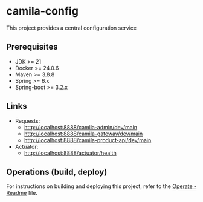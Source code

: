 # camila-config

This project provides a central configuration service

## Prerequisites

* JDK >= 21
* Docker >= 24.0.6
* Maven >= 3.8.8
* Spring >= 6.x
* Spring-boot >= 3.2.x

## Links

* Requests:
  * <http://localhost:8888/camila-admin/dev/main>
  * <http://localhost:8888/camila-gateway/dev/main>
  * <http://localhost:8888/camila-product-api/dev/main>
* Actuator:
  * <http://localhost:8888/actuator/health>

## Operations (build, deploy)

For instructions on building and deploying this project, refer to the [Operate - Readme](.operate/Readme.md) file.

